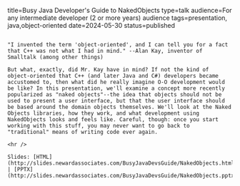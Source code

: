 title=Busy Java Developer's Guide   to NakedObjects
type=talk
audience=For any intermediate developer (2 or more years) audience
tags=presentation, java,object-oriented
date=2024-05-30
status=published
~~~~~~

"I invented the term 'object-oriented', and I can tell you for a fact that C++ was not what I had in mind." --Alan Kay, inventor of Smalltalk (among other things)

But what, exactly, did Mr. Kay have in mind? If not the kind of object-oriented that C++ (and later Java and C#) developers became accustomed to, then what did he really imagine O-O development would be like? In this presentation, we'll examine a concept more recently popularized as "naked objects"--the idea that objects should not be used to present a user interface, but that the user interface should be based around the domain objects themselves. We'll look at the Naked Objects libraries, how they work, and what development using NakedObjects looks and feels like. Careful, though: once you start working with this stuff, you may never want to go back to "traditional" means of writing code ever again.
    
<hr />

Slides: [HTML](http://slides.newardassociates.com/BusyJavaDevsGuide/NakedObjects.html) | [PPTX](http://slides.newardassociates.com/BusyJavaDevsGuide/NakedObjects.pptx)
